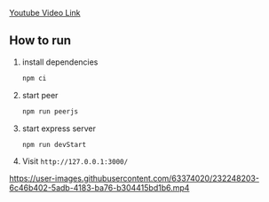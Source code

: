 [Youtube Video Link](https://www.youtube.com/watch?v=DvlyzDZDEq4)

## How to run

1. install dependencies

    ```bash
    npm ci
    ```

2. start peer

    ```bash
    npm run peerjs
    ```

3. start express server

    ```bash
    npm run devStart
    ```

4. Visit `http://127.0.0.1:3000/`





https://user-images.githubusercontent.com/63374020/232248203-6c46b402-5adb-4183-ba76-b304415bd1b6.mp4

